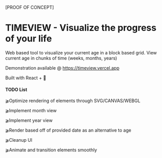 [PROOF OF CONCEPT]
# TIMEVIEW - Visualize the progress of your life

Web based tool to visualize your current age in a block based grid.
View current age in chunks of time (weeks, months, years)

Demonstration available @ https://timeview.vercel.app

Built with React + 🤍


#### TODO List
⫺Optimize rendering of elements through SVG/CANVAS/WEBGL

⫺Implement month view

⫺Implement year view

⫺Render based off of provided date as an alternative to age

⫺Cleanup UI

⫺Animate and transition elements smoothly

